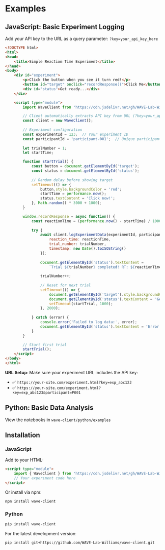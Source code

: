 # Examples

## JavaScript: Basic Experiment Logging

Add your API key to the URL as a query parameter: `?key=your_api_key_here`

```html
<!DOCTYPE html>
<html>
<head>
    <title>Simple Reaction Time Experiment</title>
</head>
<body>
    <div id="experiment">
        <p>Click the button when you see it turn red!</p>
        <button id="target" onclick="recordResponse()">Click Me</button>
        <div id="status">Get ready...</div>
    </div>

    <script type="module">
        import WaveClient from 'https://cdn.jsdelivr.net/gh/WAVE-Lab-Williams/wave-client@v1.0.0/javascript/dist/wave-client.esm.js';

        // Client automatically extracts API key from URL (?key=your_api_key)
        const client = new WaveClient();
        
        // Experiment configuration
        const experimentId = 123;  // Your experiment ID
        const participantId = 'participant-001';  // Unique participant ID
        
        let trialNumber = 1;
        let startTime;

        function startTrial() {
            const button = document.getElementById('target');
            const status = document.getElementById('status');
            
            // Random delay before showing target
            setTimeout(() => {
                button.style.backgroundColor = 'red';
                startTime = performance.now();
                status.textContent = 'Click now!';
            }, Math.random() * 3000 + 1000);
        }

        window.recordResponse = async function() {
            const reactionTime = (performance.now() - startTime) / 1000; // Convert to seconds
            
            try {
                await client.logExperimentData(experimentId, participantId, {
                    reaction_time: reactionTime,
                    trial_number: trialNumber,
                    timestamp: new Date().toISOString()
                });
                
                document.getElementById('status').textContent = 
                    `Trial ${trialNumber} completed! RT: ${reactionTime.toFixed(3)}s`;
                
                trialNumber++;
                
                // Reset for next trial
                setTimeout(() => {
                    document.getElementById('target').style.backgroundColor = '';
                    document.getElementById('status').textContent = 'Get ready...';
                    setTimeout(startTrial, 1000);
                }, 2000);
                
            } catch (error) {
                console.error('Failed to log data:', error);
                document.getElementById('status').textContent = 'Error logging data!';
            }
        }

        // Start first trial
        startTrial();
    </script>
</body>
</html>
```

**URL Setup**: Make sure your experiment URL includes the API key:
- ✅ `https://your-site.com/experiment.html?key=exp_abc123`
- ✅ `https://your-site.com/experiment.html?key=exp_abc123&participant=P001`

## Python: Basic Data Analysis

View the notebooks in `wave-client/python/examples`

## Installation

### JavaScript

Add to your HTML:
```html
<script type="module">
    import { WaveClient } from 'https://cdn.jsdelivr.net/gh/WAVE-Lab-Williams/wave-client@v1.0.0/wave-client.esm.js';
    // Your experiment code here
</script>
```

Or install via npm:
```bash
npm install wave-client
```

### Python

```bash
pip install wave-client
```

For the latest development version:
```bash
pip install git+https://github.com/WAVE-Lab-Williams/wave-client.git
```

